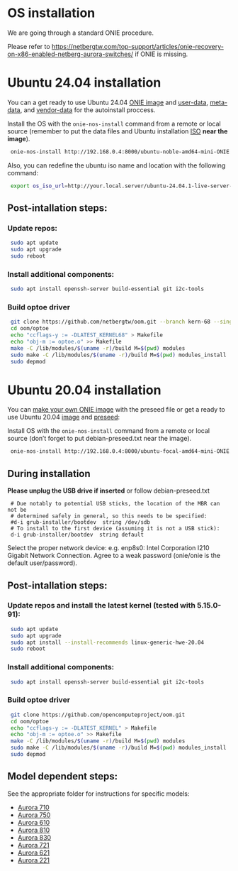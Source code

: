 # OS installation

We are going through a standard ONIE procedure.

Please refer to https://netbergtw.com/top-support/articles/onie-recovery-on-x86-enabled-netberg-aurora-switches/ if ONIE is missing.

# Ubuntu 24.04 installation

You can a get ready to use Ubuntu 24.04 [ONIE image](http://www.netbergtw.com/wp-content/uploads/Files/ubuntu-noble-amd64-mini-ONIE.bin)
and [user-data](user-data), [meta-data](meta-data), and
[vendor-data](vendor-data) for the autoinstall proccess.

Install the OS with the `onie-nos-install` command from a remote
or local source (remember to put the data files and Ubuntu installation
[ISO](https://releases.ubuntu.com/24.04/ubuntu-24.04.1-live-server-amd64.iso)
**near the image**).

```bash
 onie-nos-install http://192.168.0.4:8000/ubuntu-noble-amd64-mini-ONIE.bin
```

Also, you can redefine the ubuntu iso name and location with
the following command:

```bash
 export os_iso_url=http://your.local.server/ubuntu-24.04.1-live-server-amd64.iso
```

## Post-intallation steps:

### Update repos:
```bash
 sudo apt update
 sudo apt upgrade
 sudo reboot
```

### Install additional components:
```bash
 sudo apt install openssh-server build-essential git i2c-tools
```

### Build optoe driver
```bash
 git clone https://github.com/netbergtw/oom.git --branch kern-68 --single-branch
 cd oom/optoe
 echo "ccflags-y := -DLATEST_KERNEL68" > Makefile
 echo "obj-m := optoe.o" >> Makefile
 make -C /lib/modules/$(uname -r)/build M=$(pwd) modules
 sudo make -C /lib/modules/$(uname -r)/build M=$(pwd) modules_install
 sudo depmod
```

# Ubuntu 20.04 installation

You can [make your own ONIE image](https://github.com/opencomputeproject/onie/blob/master/contrib/debian-iso/README.md) 
with the preseed file or get a ready to use Ubuntu 20.04 [image](http://www.netbergtw.com/wp-content/uploads/Files/ubuntu-focal-amd64-mini-ONIE.bin) 
and [preseed](debian-preseed.txt):

Install OS with the `onie-nos-install` command from a remote or local source (don’t forget to put debian-preseed.txt near the image).
```bash
 onie-nos-install http://192.168.0.4:8000/ubuntu-focal-amd64-mini-ONIE.bin
```

## During installation

**Please unplug the USB drive if inserted** or follow debian-preseed.txt

```
 # Due notably to potential USB sticks, the location of the MBR can not be
 # determined safely in general, so this needs to be specified:
 #d-i grub-installer/bootdev  string /dev/sdb
 # To install to the first device (assuming it is not a USB stick):
 d-i grub-installer/bootdev  string default
```

Select the proper network device: e.g. enp8s0: Intel Corporation I210 Gigabit Network Connection.
Agree to a weak password (onie/onie is the default user/password).

## Post-intallation steps:

### Update repos and install the latest kernel (tested with 5.15.0-91):
```bash
 sudo apt update
 sudo apt upgrade
 sudo apt install --install-recommends linux-generic-hwe-20.04
 sudo reboot
```

### Install additional components:
```bash
 sudo apt install openssh-server build-essential git i2c-tools
```
### Build optoe driver
```bash
 git clone https://github.com/opencomputeproject/oom.git
 cd oom/optoe
 echo "ccflags-y := -DLATEST_KERNEL" > Makefile
 echo "obj-m := optoe.o" >> Makefile
 make -C /lib/modules/$(uname -r)/build M=$(pwd) modules
 sudo make -C /lib/modules/$(uname -r)/build M=$(pwd) modules_install
 sudo depmod
```

## Model dependent steps:

See the appropriate folder for instructions for specific models:

- [Aurora 710](aurora-710/README.md)
- [Aurora 750](aurora-750/README.md)
- [Aurora 610](aurora-610/README.md)
- [Aurora 810](aurora-810/README.md)
- [Aurora 830](aurora-830/README.md)
- [Aurora 721](aurora-721/README.md)
- [Aurora 621](aurora-621/README.md)
- [Aurora 221](aurora-221/README.md)
